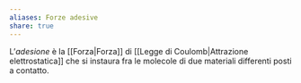 ```yaml
---
aliases: Forze adesive
share: true
---
```

L’*adesione* è la [[Forza|Forza]] di [[Legge di Coulomb|Attrazione elettrostatica]] che si instaura fra le molecole di due materiali differenti posti a contatto.